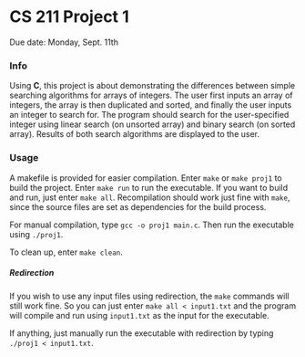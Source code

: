 # CS 211 Project 1

Due date: Monday, Sept. 11th

### Info
Using **C**, this project is about demonstrating the differences between simple searching algorithms for arrays of integers. The user first inputs an array of integers, the array is then duplicated and sorted, and finally the user inputs an integer to search for. The program should search for the user-specified integer using linear search (on unsorted array) and binary search (on sorted array). Results of both search algorithms are displayed to the user.

### Usage
A makefile is provided for easier compilation. Enter `make` or `make proj1` to build the project. Enter `make run` to run the executable. If you want to build and run, just enter `make all`.
Recompilation should work just fine with `make`, since the source files are set as dependencies for the build process.

For manual compilation, type `gcc -o proj1 main.c`. Then run the executable using `./proj1`.

To clean up, enter `make clean`.

##### Redirection
If you wish to use any input files using redirection, the `make` commands will still work fine. So you can just enter `make all < input1.txt` and the program will compile and run using `input1.txt` as the input for the executable.

If anything, just manually run the executable with redirection by typing `./proj1 < input1.txt`.

